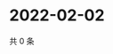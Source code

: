 # 2022-02-02

共 0 条

<!-- BEGIN WEIBO -->
<!-- 最后更新时间 Wed Feb 02 2022 05:11:46 GMT+0800 (China Standard Time) -->

<!-- END WEIBO -->
